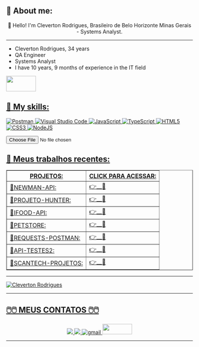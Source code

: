 


## **🤖 About me:**

<p align="center">
👋 Hello! I'm Cleverton Rodrigues, Brasileiro de Belo Horizonte Minas Gerais - Systems Analyst.
</p>

**************************************************************************************************************




* Cleverton Rodrigues, 34 years
* QA Engineer
* Systems Analyst
* I have 10 years, 9 months of experience in the IT field
<a href="https://is.gd/MeuWhatsAppAqui">
<img src="https://static.whatsapp.net/rsrc.php/ym/r/36B424nhiL4.svg"/height="42" width="80">

## **💬 My skills:**

<p align="center" >

![Postman](https://voyager.postman.com/logo/postman-logo-icon-orange.svg?style=for-the-badge&logo=node.js&logoColor=white)
![Visual Studio Code](https://img.shields.io/badge/Visual%20Studio%20Code-0078d7.svg?style=for-the-badge&logo=visual-studio-code&logoColor=white)
![JavaScript](https://img.shields.io/badge/javascript-%23323330.svg?style=for-the-badge&logo=javascript&logoColor=%23F7DF1E)
![TypeScript](https://img.shields.io/badge/typescript-%23007ACC.svg?style=for-the-badge&logo=typescript&logoColor=white)
![HTML5](https://img.shields.io/badge/html5-%23E34F26.svg?style=for-the-badge&logo=html5&logoColor=white)
![CSS3](https://img.shields.io/badge/css3-%231572B6.svg?style=for-the-badge&logo=css3&logoColor=white)
![NodeJS](https://img.shields.io/badge/node.js-6DA55F?style=for-the-badge&logo=node.js&logoColor=white)

<input type="file">

</p>

## **🚀 Meus trabalhos recentes:**


<p align="center" >

<table border="1">
<colgroup>
<col><col align="char" char=".">
<thead>
<tr><th> PROJETOS: </th><th> CLICK PARA ACESSAR: </th></tr>
<tbody>
<tr><td>🤖NEWMAN-API:           </td><td> 👉<a href="https://github.com/ClevertonR/newman">__💾</a> </td></tr>
<tr><td>🤖PROJETO-HUNTER:       </td><td> 👉<a href="https://github.com/ClevertonR/Projeto-Hunter">__💾</a> </td></tr>
<tr><td>🤖IFOOD-API:            </td><td> 👉<a href="https://github.com/ClevertonR/PROJETO-IFOOD-API">__💾</a> </td></tr>
<tr><td>🤖PETSTORE:             </td><td> 👉<a href="https://github.com/ClevertonR/PetStore">__💾</a>          </td></tr>
<tr><td>🤖REQUESTS-POSTMAN:     </td><td> 👉<a href="https://github.com/ClevertonR/REQUESTS-POSTMAN">__💾</a>    </td></tr>
<tr><td>🤖API-TESTES2:          </td><td> 👉<a href="https://github.com/ClevertonR/API-TESTES2">__💾</a>        </td></tr>
<tr><td>🤖SCANTECH-PROJETOS:    </td><td> 👉<a href="https://github.com/ClevertonR/SCANTECH-PROJETO">__💾</a>   </td></tr>

</tbody>
</table>

</p>

**************************************************************************************************************
<p align="center" >

![Cleverton Rodrigues](https://github-readme-stats.vercel.app/api?username=ClevertonR)
</p>


***************************************************************************************************************


## **🖱️🖱️ MEUS CONTATOS 🖱️🖱️**
     
<p align="center">
    <a href="https://twitter.com/ClebimRodrigues">
    <img src="https://img.shields.io/badge/Twitter-307cc5?style=for-the-badge&logo=twitter&logoColor=white"/>
    </a>
    <a href="https://www.linkedin.com/in/clevertonrodrigues?original_referer=">
    <img src="https://img.shields.io/badge/LinkedIn-307cc5?style=for-the-badge&logo=linkedin&logoColor=white"/>
    </a>
    <a href="mailto:clebimnid@gmail.com">
    <img alt=gmail src="https://img.shields.io/badge/Gmail-D14836?style=for-the-badge&logo=gmail&logoColor=white"/>
    </a>
    <a href="https://is.gd/MeuWhatsAppAqui">
    <img src="https://static.whatsapp.net/rsrc.php/ym/r/36B424nhiL4.svg"/height="28" width="80">
    </a>


********************************************************************************************************************









